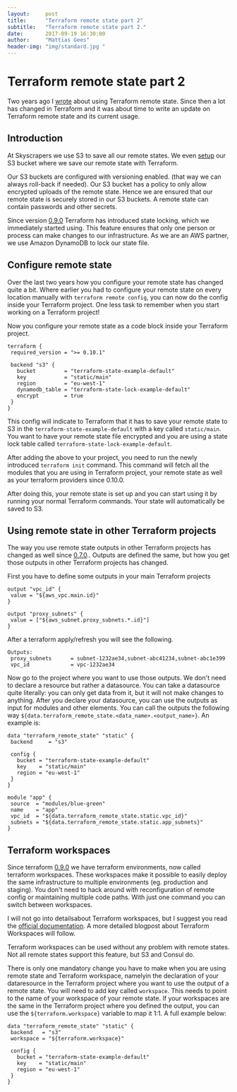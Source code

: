 ```yaml
---
layout:     post
title:      "Terraform remote state part 2"
subtitle:   "Terraform remote state part 2."
date:       2017-09-19 16:30:00
author:     "Mattias Gees"
header-img: "img/standard.jpg "
---
```


# Terraform remote state part 2

Two years ago I [wrote](http://blog.mattiasgees.be/2015/07/29/terraform-remote-state/) about using Terraform remote state. Since then a lot has changed in Terraform and it was about time to write an update on Terraform remote state and its current usage.

## Introduction

At Skyscrapers we use S3 to save all our remote states. We even [setup](https://github.com/skyscrapers/terraform-state/) our S3 bucket where we save our remote state with Terraform.

Our S3 buckets are configured with versioning enabled. (that way we can always roll-back if needed). Our S3 bucket has a policy to only allow encrypted uploads of the remote state. Hence  we are ensured that our remote state is securely stored in our S3 buckets. A remote state can contain passwords and other secrets.

Since version [0.9.0](https://github.com/hashicorp/terraform/blob/master/CHANGELOG.md#090-march-15-2017) Terraform has introduced state locking, which we immediately started using. This feature ensures that only one person or process can make changes to our infrastructure. As we are an AWS partner, we use Amazon DynamoDB to lock our state file.

## Configure remote state

Over the last two years  how you configure your remote state has changed quite a bit. Where earlier you had to configure your remote state on every location manually with `terraform remote config`, you can now do the config inside your Terraform project. One less task to remember when you start working on a Terraform project!

Now you configure your remote state as a code block inside your Terraform project.
```
terraform {
 required_version = ">= 0.10.1"

 backend "s3" {
   bucket         = "terraform-state-example-default"
   key            = "static/main"
   region         = "eu-west-1"
   dynamodb_table = "terraform-state-lock-example-default"
   encrypt        = true
 }
}
```

This config will indicate to Terraform that it has to save your remote state to S3 in the `terraform-state-example-default` with a key called `static/main`. You want to have your remote state file encrypted and you are using a state lock table called `terraform-state-lock-example-default`.

After adding the above to your project, you need to run the newly introduced `terraform init` command. This command will fetch all  the modules that you  are using in Terraform project, your remote state as well as your terraform providers since 0.10.0.

After doing this, your remote state is set up and you can start using it by running your normal Terraform commands. Your state will automatically be saved to S3.

## Using remote state in other Terraform projects

The way you use remote state outputs in other Terraform projects has changed as well since [0.7.0](https://github.com/hashicorp/terraform/blob/master/CHANGELOG.md#070-august-2-2016).. Outputs are defined the same, but how you get those outputs in other Terraform projects has changed. 

First you have to define some outputs in your main Terraform projects
```
output "vpc_id" {
 value = "${aws_vpc.main.id}"
}

output "proxy_subnets" {
 value = ["${aws_subnet.proxy_subnets.*.id}"]
}
```

After a terraform apply/refresh you will see the following.

```
Outputs:
 proxy_subnets      = subnet-1232ae34,subnet-abc41234,subnet-abc1e399
 vpc_id             = vpc-1232ae34
```

Now go to the project where you want to use those outputs. We don't need to declare a resource but rather a datasource. You can take a datasource quite literally:  you can only get data from it, but it will not make changes to anything.
After you declare your datasource, you can use the outputs as input for modules and other elements. You can call the outputs the following way `${data.terraform_remote_state.<data_name>.<output_name>}`. An example is:

```
data "terraform_remote_state" "static" {
 backend     = "s3"

 config {
   bucket = "terraform-state-example-default"
   key    = "static/main"
   region = "eu-west-1"
 }
}

module "app" {
 source  = "modules/blue-green"
 name    = "app"
 vpc_id  = "${data.terraform_remote_state.static.vpc_id}"
 subnets = "${data.terraform_remote_state.static.app_subnets}"
}
```

## Terraform workspaces

Since terraform [0.9.0](https://github.com/hashicorp/terraform/blob/master/CHANGELOG.md#090-march-15-2017) we have terraform environments, now called terraform workspaces. These workspaces  make it possible to easily deploy the same infrastructure to multiple environments (eg. production and staging). You don't need to hack around with reconfiguration of remote config or maintaining multiple code paths. With just one command you can switch between workspaces.

I will not go into detailsabout Terraform workspaces, but I suggest you read the [official documentation](https://www.terraform.io/docs/state/workspaces.html). A more detailed blogpost about Terraform Workspaces will follow.

Terraform workspaces can be used without any problem with remote states. Not all remote states support this feature, but S3 and Consul do.

There is only one mandatory change you have to make when you are using remote state and Terraform workspace, namelyin the declaration of your dataresource in the Terraform project where you want to use the output of a remote state. You will need to add key called `workspace`. This needs to point to the name of your workspace of your remote state. If your workspaces are the same in the Terraform project where you defined the output, you can use the `${terraform.workspace}` variable to map it 1:1. A full example below:

```
data "terraform_remote_state" "static" {
 backend   = "s3"
 workspace = "${terraform.workspace}"

 config {
   bucket = "terraform-state-example-default"
   key    = "static/main"
   region = "eu-west-1"
 }
}
```


